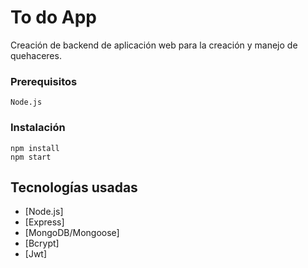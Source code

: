 # To do App
Creación de backend de aplicación web para la creación y manejo de quehaceres.  

### Prerequisitos

```
Node.js
```

### Instalación

```
npm install
npm start
```

## Tecnologías usadas

* [Node.js]
* [Express]
* [MongoDB/Mongoose]
* [Bcrypt]
* [Jwt]

